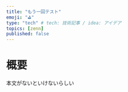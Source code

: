 ```yaml
---
title: "もう一回テスト"
emoji: "⛳"
type: "tech" # tech: 技術記事 / idea: アイデア
topics: [zenn]
published: false
---
```

# 概要

本文がないといけないらしい